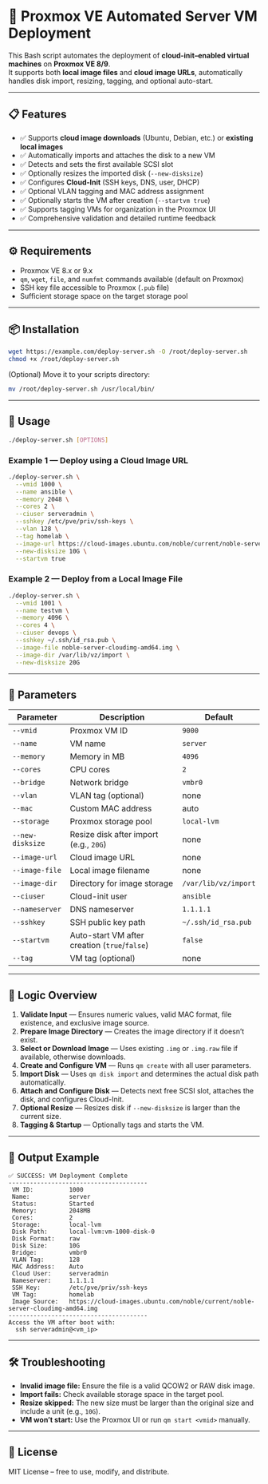 # 🚀 Proxmox VE Automated Server VM Deployment

This Bash script automates the deployment of **cloud-init–enabled virtual machines** on **Proxmox VE 8/9**.  
It supports both **local image files** and **cloud image URLs**, automatically handles disk import, resizing, tagging, and optional auto-start.

---

## 📋 Features

- ✅ Supports **cloud image downloads** (Ubuntu, Debian, etc.) or **existing local images**  
- ✅ Automatically imports and attaches the disk to a new VM  
- ✅ Detects and sets the first available SCSI slot  
- ✅ Optionally resizes the imported disk (`--new-disksize`)  
- ✅ Configures **Cloud-Init** (SSH keys, DNS, user, DHCP)  
- ✅ Optional VLAN tagging and MAC address assignment  
- ✅ Optionally starts the VM after creation (`--startvm true`)  
- ✅ Supports tagging VMs for organization in the Proxmox UI  
- ✅ Comprehensive validation and detailed runtime feedback  

---

## ⚙️ Requirements

- Proxmox VE 8.x or 9.x  
- `qm`, `wget`, `file`, and `numfmt` commands available (default on Proxmox)  
- SSH key file accessible to Proxmox (`.pub` file)  
- Sufficient storage space on the target storage pool  

---

## 📦 Installation

```bash
wget https://example.com/deploy-server.sh -O /root/deploy-server.sh
chmod +x /root/deploy-server.sh
```

(Optional) Move it to your scripts directory:
```bash
mv /root/deploy-server.sh /usr/local/bin/
```

---

## 🧠 Usage

```bash
./deploy-server.sh [OPTIONS]
```

### Example 1 — Deploy using a Cloud Image URL
```bash
./deploy-server.sh \
  --vmid 1000 \
  --name ansible \
  --memory 2048 \
  --cores 2 \
  --ciuser serveradmin \
  --sshkey /etc/pve/priv/ssh-keys \
  --vlan 128 \
  --tag homelab \
  --image-url https://cloud-images.ubuntu.com/noble/current/noble-server-cloudimg-amd64.img \
  --new-disksize 10G \
  --startvm true
```

### Example 2 — Deploy from a Local Image File
```bash
./deploy-server.sh \
  --vmid 1001 \
  --name testvm \
  --memory 4096 \
  --cores 4 \
  --ciuser devops \
  --sshkey ~/.ssh/id_rsa.pub \
  --image-file noble-server-cloudimg-amd64.img \
  --image-dir /var/lib/vz/import \
  --new-disksize 20G
```

---

## 🗾 Parameters

| Parameter | Description | Default |
|------------|-------------|----------|
| `--vmid` | Proxmox VM ID | `9000` |
| `--name` | VM name | `server` |
| `--memory` | Memory in MB | `4096` |
| `--cores` | CPU cores | `2` |
| `--bridge` | Network bridge | `vmbr0` |
| `--vlan` | VLAN tag (optional) | none |
| `--mac` | Custom MAC address | auto |
| `--storage` | Proxmox storage pool | `local-lvm` |
| `--new-disksize` | Resize disk after import (e.g., `20G`) | none |
| `--image-url` | Cloud image URL | none |
| `--image-file` | Local image filename | none |
| `--image-dir` | Directory for image storage | `/var/lib/vz/import` |
| `--ciuser` | Cloud-init user | `ansible` |
| `--nameserver` | DNS nameserver | `1.1.1.1` |
| `--sshkey` | SSH public key path | `~/.ssh/id_rsa.pub` |
| `--startvm` | Auto-start VM after creation (`true`/`false`) | `false` |
| `--tag` | VM tag (optional) | none |

---

## 🧩 Logic Overview

1. **Validate Input** — Ensures numeric values, valid MAC format, file existence, and exclusive image source.  
2. **Prepare Image Directory** — Creates the image directory if it doesn’t exist.  
3. **Select or Download Image** — Uses existing `.img` or `.img.raw` file if available, otherwise downloads.  
4. **Create and Configure VM** — Runs `qm create` with all user parameters.  
5. **Import Disk** — Uses `qm disk import` and determines the actual disk path automatically.  
6. **Attach and Configure Disk** — Detects next free SCSI slot, attaches the disk, and configures Cloud-Init.  
7. **Optional Resize** — Resizes disk if `--new-disksize` is larger than the current size.  
8. **Tagging & Startup** — Optionally tags and starts the VM.  

---

## 🧮 Output Example

```
✅ SUCCESS: VM Deployment Complete
---------------------------------------
 VM ID:          1000
 Name:           server
 Status:         Started
 Memory:         2048MB
 Cores:          2
 Storage:        local-lvm
 Disk Path:      local-lvm:vm-1000-disk-0
 Disk Format:    raw
 Disk Size:      10G
 Bridge:         vmbr0
 VLAN Tag:       128
 MAC Address:    Auto
 Cloud User:     serveradmin
 Nameserver:     1.1.1.1
 SSH Key:        /etc/pve/priv/ssh-keys
 VM Tag:         homelab
 Image Source:   https://cloud-images.ubuntu.com/noble/current/noble-server-cloudimg-amd64.img
---------------------------------------
Access the VM after boot with:
  ssh serveradmin@<vm_ip>
```

---

## 🛠️ Troubleshooting

- **Invalid image file:** Ensure the file is a valid QCOW2 or RAW disk image.  
- **Import fails:** Check available storage space in the target pool.  
- **Resize skipped:** The new size must be larger than the original size and include a unit (e.g., `10G`).  
- **VM won’t start:** Use the Proxmox UI or run `qm start <vmid>` manually.  

---

## 📄 License

MIT License – free to use, modify, and distribute.

